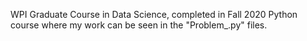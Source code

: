 WPI Graduate Course in Data Science, completed in Fall 2020
Python course where my work can be seen in the "Problem_.py" files.
